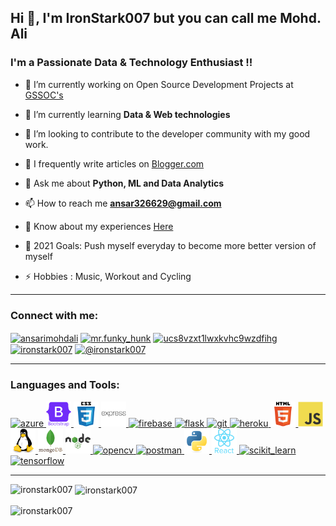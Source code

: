 <h2 align="left">Hi 👋, I'm IronStark007 but you can call me Mohd. Ali</h2>
<h3 align="left">I'm a Passionate Data & Technology Enthusiast !!</h3>

<!-- <p align="left"> <img src="https://komarev.com/ghpvc/?username=ironstark007&label=Profile%20views&color=0e75b6&style=flat" alt="ironstark007" /> </p>

<p align="left"> <a href="https://github.com/ryo-ma/github-profile-trophy"><img src="https://github-profile-trophy.vercel.app/?username=ironstark007" alt="ironstark007" /></a> </p> -->

- 🔭 I’m currently working on Open Source Development Projects at [GSSOC's](https://gssoc.girlscript.tech/profile.html?id=IronStark007)

- 🌱 I’m currently learning **Data & Web technologies**

- 👯 I’m looking to contribute to the developer community with my good work.

- 📝 I frequently write articles on [Blogger.com](https://ironstark007.blogspot.com/)

- 💬 Ask me about **Python, ML and Data Analytics**

- 📫 How to reach me **ansar326629@gmail.com**

- 📄 Know about my experiences [Here](https://drive.google.com/file/d/1RPNb8HD9Amy3QY11fJqdmBSEIfG59tYT/view?usp=sharing)

- 🥅 2021 Goals: Push myself everyday to become more better version of myself

- ⚡ Hobbies : Music, Workout and Cycling
---
<h3 align="left">Connect with me:</h3>
<p align="left">
<a href="https://linkedin.com/in/ansarimohdali" target="blank"><img align="center" src="https://cdn.jsdelivr.net/npm/simple-icons@3.0.1/icons/linkedin.svg" alt="ansarimohdali" height="30" width="40" /></a>
<a href="https://instagram.com/mr.funky_hunk" target="blank"><img align="center" src="https://cdn.jsdelivr.net/npm/simple-icons@3.0.1/icons/instagram.svg" alt="mr.funky_hunk" height="30" width="40" /></a>
<a href="https://www.youtube.com/c/ucs8vzxt1lwxkvhc9wzdfihg" target="blank"><img align="center" src="https://cdn.jsdelivr.net/npm/simple-icons@3.0.1/icons/youtube.svg" alt="ucs8vzxt1lwxkvhc9wzdfihg" height="30" width="40" /></a>
<a href="https://www.hackerrank.com/ironstark007" target="blank"><img align="center" src="https://cdn.jsdelivr.net/npm/simple-icons@3.0.1/icons/hackerrank.svg" alt="ironstark007" height="30" width="40" /></a>
<a href="https://www.hackerearth.com/@ironstark007" target="blank"><img align="center" src="https://cdn.jsdelivr.net/npm/simple-icons@3.0.1/icons/hackerearth.svg" alt="@ironstark007" height="30" width="40" /></a>
</p>

---
<h3 align="left">Languages and Tools:</h3>
<p align="left"> <a href="https://azure.microsoft.com/en-in/" target="_blank"> <img src="https://www.vectorlogo.zone/logos/microsoft_azure/microsoft_azure-icon.svg" alt="azure" width="40" height="40"/> </a> <a href="https://getbootstrap.com" target="_blank"> <img src="https://raw.githubusercontent.com/devicons/devicon/master/icons/bootstrap/bootstrap-plain-wordmark.svg" alt="bootstrap" width="40" height="40"/> </a> <a href="https://www.w3schools.com/css/" target="_blank"> <img src="https://raw.githubusercontent.com/devicons/devicon/master/icons/css3/css3-original-wordmark.svg" alt="css3" width="40" height="40"/> </a> <a href="https://expressjs.com" target="_blank"> <img src="https://raw.githubusercontent.com/devicons/devicon/master/icons/express/express-original-wordmark.svg" alt="express" width="40" height="40"/> </a> <a href="https://firebase.google.com/" target="_blank"> <img src="https://www.vectorlogo.zone/logos/firebase/firebase-icon.svg" alt="firebase" width="40" height="40"/> </a> <a href="https://flask.palletsprojects.com/" target="_blank"> <img src="https://www.vectorlogo.zone/logos/pocoo_flask/pocoo_flask-icon.svg" alt="flask" width="40" height="40"/> </a> <a href="https://git-scm.com/" target="_blank"> <img src="https://www.vectorlogo.zone/logos/git-scm/git-scm-icon.svg" alt="git" width="40" height="40"/> </a> <a href="https://heroku.com" target="_blank"> <img src="https://www.vectorlogo.zone/logos/heroku/heroku-icon.svg" alt="heroku" width="40" height="40"/> </a> <a href="https://www.w3.org/html/" target="_blank"> <img src="https://raw.githubusercontent.com/devicons/devicon/master/icons/html5/html5-original-wordmark.svg" alt="html5" width="40" height="40"/> </a> <a href="https://developer.mozilla.org/en-US/docs/Web/JavaScript" target="_blank"> <img src="https://raw.githubusercontent.com/devicons/devicon/master/icons/javascript/javascript-original.svg" alt="javascript" width="40" height="40"/> </a> <a href="https://www.linux.org/" target="_blank"> <img src="https://raw.githubusercontent.com/devicons/devicon/master/icons/linux/linux-original.svg" alt="linux" width="40" height="40"/> </a> <a href="https://www.mongodb.com/" target="_blank"> <img src="https://raw.githubusercontent.com/devicons/devicon/master/icons/mongodb/mongodb-original-wordmark.svg" alt="mongodb" width="40" height="40"/> </a> <a href="https://nodejs.org" target="_blank"> <img src="https://raw.githubusercontent.com/devicons/devicon/master/icons/nodejs/nodejs-original-wordmark.svg" alt="nodejs" width="40" height="40"/> </a> <a href="https://opencv.org/" target="_blank"> <img src="https://www.vectorlogo.zone/logos/opencv/opencv-icon.svg" alt="opencv" width="40" height="40"/> </a> <a href="https://postman.com" target="_blank"> <img src="https://www.vectorlogo.zone/logos/getpostman/getpostman-icon.svg" alt="postman" width="40" height="40"/> </a> <a href="https://www.python.org" target="_blank"> <img src="https://raw.githubusercontent.com/devicons/devicon/master/icons/python/python-original.svg" alt="python" width="40" height="40"/> </a> <a href="https://reactjs.org/" target="_blank"> <img src="https://raw.githubusercontent.com/devicons/devicon/master/icons/react/react-original-wordmark.svg" alt="react" width="40" height="40"/> </a> <a href="https://scikit-learn.org/" target="_blank"> <img src="https://upload.wikimedia.org/wikipedia/commons/0/05/Scikit_learn_logo_small.svg" alt="scikit_learn" width="40" height="40"/> </a> <a href="https://www.tensorflow.org" target="_blank"> <img src="https://www.vectorlogo.zone/logos/tensorflow/tensorflow-icon.svg" alt="tensorflow" width="40" height="40"/> </a> </p>

<!-- <h3 align="left">Support:</h3>
<p><a href="https://www.buymeacoffee.com/IronStark007"> <img align="left" src="https://cdn.buymeacoffee.com/buttons/v2/default-yellow.png" height="50" width="210" alt="IronStark007" /></a></p><br><br> -->
---
<p><img align="left" src="https://github-readme-stats.vercel.app/api/top-langs?username=ironstark007&show_icons=true&locale=en&layout=compact" alt="ironstark007" /></p>

<p>&nbsp;<img align="center" src="https://github-readme-stats.vercel.app/api?username=ironstark007&show_icons=true&locale=en" alt="ironstark007" /></p>


<p><img align="center" src="https://github-readme-streak-stats.herokuapp.com/?user=ironstark007&" alt="ironstark007" /></p>
